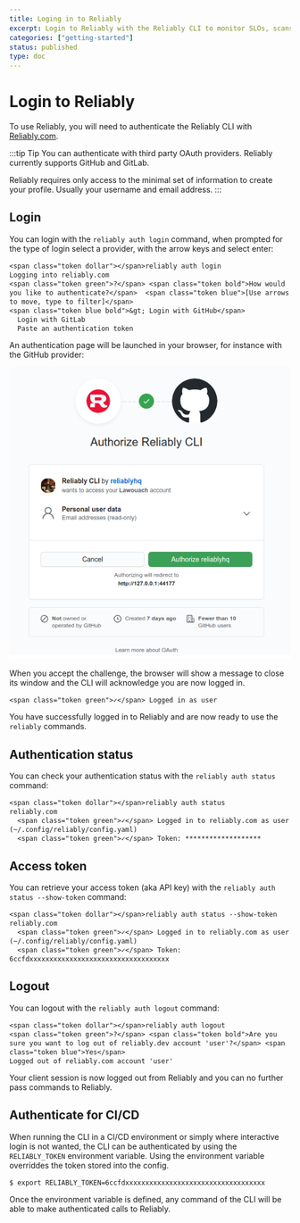 ```yaml
---
title: Loging in to Reliably
excerpt: Login to Reliably with the Reliably CLI to monitor SLOs, scans Kubernetes clusters and manifests and collaborate with teammates.
categories: ["getting-started"]
status: published
type: doc
---
```

# Login to Reliably

To use Reliably, you will need to authenticate the Reliably CLI
with [Reliably.com](https://reliably.com/).

:::tip Tip
  You can authenticate with third party OAuth providers. Reliably
  currently supports GitHub and GitLab.

  Reliably requires only access to the minimal set of information to create
  your profile. Usually your username and email address.
:::

## Login

You can login with the `reliably auth login` command, when prompted for the
type of login select a provider, with the arrow keys and select enter:

```reliably
<span class="token dollar"></span>reliably auth login
Logging into reliably.com
<span class="token green">?</span> <span class="token bold">How would you like to authenticate?</span>  <span class="token blue">[Use arrows to move, type to filter]</span>
<span class="token blue bold">&gt; Login with GitHub</span>
  Login with GitLab
  Paste an authentication token
```

An authentication page will be launched in your browser, for instance with
the GitHub provider:

![GitHub Login](./images/github_login.png)

When you accept the challenge, the browser will show a message to close its
window and the CLI will acknowledge you are now logged in.

```reliably
<span class="token green">✓</span> Logged in as user
```

You have successfully logged in to Reliably and are now ready to use the
`reliably` commands.

## Authentication status

You can check your authentication status with the `reliably auth status` command:

```reliably
<span class="token dollar"></span>reliably auth status
reliably.com
  <span class="token green">✓</span> Logged in to reliably.com as user (~/.config/reliably/config.yaml)
  <span class="token green">✓</span> Token: *******************
```

## Access token

You can retrieve your access token (aka API key) with the `reliably auth status --show-token` command:

```reliably
<span class="token dollar"></span>reliably auth status --show-token
reliably.com
  <span class="token green">✓</span> Logged in to reliably.com as user (~/.config/reliably/config.yaml)
  <span class="token green">✓</span> Token: 6ccfdxxxxxxxxxxxxxxxxxxxxxxxxxxxxxxxxxxx
```

## Logout

You can logout with the `reliably auth logout` command:

```reliably
<span class="token dollar"></span>reliably auth logout
<span class="token green">?</span> <span class="token bold">Are you sure you want to log out of reliably.dev account 'user'?</span> <span class="token blue">Yes</span>
Logged out of reliably.com account 'user'
```

Your client session is now logged out from Reliably and you can no further
pass commands to Reliably.

## Authenticate for CI/CD

When running the CLI in a CI/CD environment or simply where interactive login
is not wanted, the CLI can be authenticated by using the `RELIABLY_TOKEN`
environment variable.
Using the environment variable overriddes the token stored into the config.

```
$ export RELIABLY_TOKEN=6ccfdxxxxxxxxxxxxxxxxxxxxxxxxxxxxxxxxxxx
```

Once the environment variable is defined, any command of the CLI will
be able to make authenticated calls to Reliably.